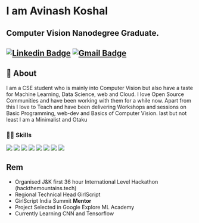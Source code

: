 # I am Avinash Koshal
## Computer Vision Nanodegree Graduate. <br>
 [![Linkedin Badge](https://img.shields.io/badge/-Avinashkoshal-blue?style=flat-square&logo=Linkedin&logoColor=white&link=https://www.linkedin.com/in/avinashkoshal/)](https://www.linkedin.com/in/avinashkoshal/) 
[![Gmail Badge](https://img.shields.io/badge/-avinashkoshal0@gmail.com-c14438?style=flat-square&logo=Gmail&logoColor=white&link=mailto:avinashkoshal0@gmail.com)](mailto:avinashkoshal0@gmail.com)
---

## 🧐 About
I am a CSE student who is mainly into Computer Vision but also have a taste for Machine Learning, Data Science, web and Cloud. I love Open Source Communities and have been working with them for a while now. Apart from this I love to Teach and have been delivering Workshops and sessions on Basic Programming, web-dev and Basics of Computer Vision. last but not least I am a Minimalist and Otaku

### :man_technologist: Skills
![](https://img.shields.io/badge/OpenCV-%3C%2F%3E-blueviolet) ![](https://img.shields.io/badge/Python-%3C%2F%3E-blueviolet) ![](https://img.shields.io/badge/C++-%3C%2F%3E-blueviolet) ![](https://img.shields.io/badge/Cloud(AWS)-%3C%2F%3E-blueviolet) ![](https://img.shields.io/badge/Linux-%3C%2F%3E-blueviolet) ![](https://img.shields.io/badge/Openvino-%3C%2F%3E-blueviolet) ![](https://img.shields.io/badge/Tensorflow-%3C%2F%3E-blueviolet) ![](https://img.shields.io/badge/Git_&_GitHub-%3C%2F%3E-blueviolet)

## Rem
- Organised J&K first 36 hour International Level Hackathon (hackthemountains.tech)
- Regional Technical Head GirlScript
- GirlScript India Summit <b> Mentor</b>
- Project Selected in Google Explore ML Academy
- Currently Learning CNN and Tensorflow
